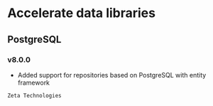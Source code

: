 # Accelerate data libraries
## PostgreSQL
### v8.0.0

- Added support for repositories based on PostgreSQL with entity framework

```
Zeta Technologies
```